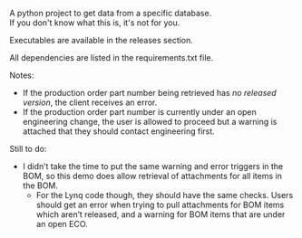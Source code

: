 A python project to get data from a specific database.  
If you don't know what this is, it's not for you.

Executables are available in the releases section.

All dependencies are listed in the requirements.txt file.

Notes:

- If the production order part number being retrieved has _no released version_, the client receives an error.
- If the production order part number is currently under an open engineering change, the user is allowed to proceed but a warning is attached that they should contact engineering first.

Still to do:

- I didn’t take the time to put the same warning and error triggers in the BOM, so this demo does allow retrieval of attachments for all items in the BOM.
  - For the Lynq code though, they should have the same checks. Users should get an error when trying to pull attachments for BOM items which aren’t released, and a warning for BOM items that are under an open ECO.
